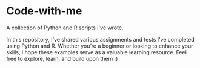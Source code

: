 # Code-with-me

A collection of Python and R scripts I've wrote.

In this repository, I’ve shared various assignments and tests I’ve completed using Python and R. Whether you’re a beginner or looking to enhance your skills, I hope these examples serve as a valuable learning resource. Feel free to explore, learn, and build upon them :)
